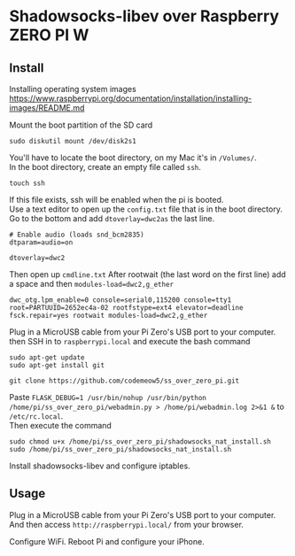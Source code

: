 # Shadowsocks-libev over Raspberry ZERO PI W

## Install

Installing operating system images  
https://www.raspberrypi.org/documentation/installation/installing-images/README.md

Mount the boot partition of the SD card

    sudo diskutil mount /dev/disk2s1

You'll have to locate the boot directory, on my Mac it's in `/Volumes/`.  
In the boot directory, create an empty file called `ssh`.

    touch ssh

If this file exists, ssh will be enabled when the pi is booted.  
Use a text editor to open up the `config.txt` file that is in the boot directory. Go to the bottom and add `dtoverlay=dwc2as` the last line.

    # Enable audio (loads snd_bcm2835)
    dtparam=audio=on

    dtoverlay=dwc2

Then open up `cmdline.txt` After rootwait (the last word on the first line) add a space and then `modules-load=dwc2,g_ether`

    dwc_otg.lpm_enable=0 console=serial0,115200 console=tty1 root=PARTUUID=2652ec4a-02 rootfstype=ext4 elevator=deadline fsck.repair=yes rootwait modules-load=dwc2,g_ether

Plug in a MicroUSB cable from your Pi Zero's USB port to your computer. then SSH in to `raspberrypi.local` and execute the bash command

    sudo apt-get update
    sudo apt-get install git
    
    git clone https://github.com/codemeow5/ss_over_zero_pi.git

Paste `FLASK_DEBUG=1 /usr/bin/nohup /usr/bin/python /home/pi/ss_over_zero_pi/webadmin.py > /home/pi/webadmin.log 2>&1 &` to `/etc/rc.local`.  
Then execute the command

    sudo chmod u+x /home/pi/ss_over_zero_pi/shadowsocks_nat_install.sh
    sudo /home/pi/ss_over_zero_pi/shadowsocks_nat_install.sh

Install shadowsocks-libev and configure iptables.

## Usage

Plug in a MicroUSB cable from your Pi Zero's USB port to your computer. And then access `http://raspberrypi.local/` from your browser.

Configure WiFi. Reboot Pi and configure your iPhone.

